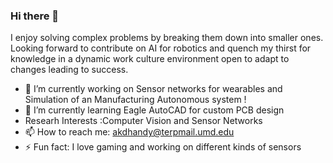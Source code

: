 ### Hi there 👋

I enjoy solving complex problems by breaking them down into smaller ones. Looking forward to contribute on AI for robotics and quench my thirst for knowledge in a dynamic work culture environment open to adapt to changes leading to success.

- 🔭 I’m currently working on Sensor networks for wearables and Simulation of an Manufacturing Autonomous system !
- 🌱 I’m currently learning Eagle AutoCAD for custom PCB design
- Researh Interests :Computer Vision and Sensor Networks
- 📫 How to reach me: akdhandy@terpmail.umd.edu
- ⚡ Fun fact: I love gaming and working on different kinds of sensors

